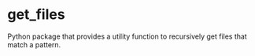 # get_files
Python package that provides a utility function to recursively get files that match a pattern.
